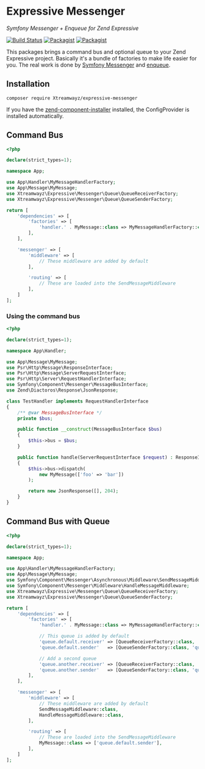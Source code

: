 # Expressive Messenger

_Symfony Messenger + Enqueue for Zend Expressive_

[![Build Status](https://travis-ci.org/xtreamwayz/expressive-messenger.svg)](https://travis-ci.org/xtreamwayz/expressive-messenger)
[![Packagist](https://img.shields.io/packagist/v/xtreamwayz/expressive-messenger.svg)](https://packagist.org/packages/xtreamwayz/expressive-messenger)
[![Packagist](https://img.shields.io/packagist/vpre/xtreamwayz/expressive-messenger.svg)](https://packagist.org/packages/xtreamwayz/expressive-messenger)

This packages brings a command bus and optional queue to your Zend Expressive project. Basically it's a bundle of
factories to make life easier for you. The real work is done by [Symfony Messenger](https://github.com/symfony/messenger)
and [enqueue](https://github.com/php-enqueue/enqueue).

## Installation

    composer require Xtreamwayz/expressive-messenger

If you have the [zend-component-installer](https://github.com/zendframework/zend-component-installer) installed, the
ConfigProvider is installed automatically.

## Command Bus

```php
<?php

declare(strict_types=1);

namespace App;

use App\Handler\MyMessageHandlerFactory;
use App\Message\MyMessage;
use Xtreamwayz\Expressive\Messenger\Queue\QueueReceiverFactory;
use Xtreamwayz\Expressive\Messenger\Queue\QueueSenderFactory;

return [
    'dependencies' => [
        'factories' => [
            'handler.' . MyMessage::class => MyMessageHandlerFactory::class,
        ],
    ],

    'messenger' => [
        'middleware' => [
            // These middleware are added by default
        ],

        'routing' => [
            // These are loaded into the SendMessageMiddleware
        ],
    ]
];
```

### Using the command bus

```php
<?php

declare(strict_types=1);

namespace App\Handler;

use App\Message\MyMessage;
use Psr\Http\Message\ResponseInterface;
use Psr\Http\Message\ServerRequestInterface;
use Psr\Http\Server\RequestHandlerInterface;
use Symfony\Component\Messenger\MessageBusInterface;
use Zend\Diactoros\Response\JsonResponse;

class TestHandler implements RequestHandlerInterface
{
    /** @var MessageBusInterface */
    private $bus;

    public function __construct(MessageBusInterface $bus)
    {
        $this->bus = $bus;
    }

    public function handle(ServerRequestInterface $request) : ResponseInterface
    {
        $this->bus->dispatch(
            new MyMessage(['foo' => 'bar'])
        );

        return new JsonResponse([], 204);
    }
}
```

## Command Bus with Queue

```php
<?php

declare(strict_types=1);

namespace App;

use App\Handler\MyMessageHandlerFactory;
use App\Message\MyMessage;
use Symfony\Component\Messenger\Asynchronous\Middleware\SendMessageMiddleware;
use Symfony\Component\Messenger\Middleware\HandleMessageMiddleware;
use Xtreamwayz\Expressive\Messenger\Queue\QueueReceiverFactory;
use Xtreamwayz\Expressive\Messenger\Queue\QueueSenderFactory;

return [
    'dependencies' => [
        'factories' => [
            'handler.' . MyMessage::class => MyMessageHandlerFactory::class,

            // This queue is added by default
            'queue.default.receiver' => [QueueReceiverFactory::class, 'queue.default'],
            'queue.default.sender'   => [QueueSenderFactory::class, 'queue.default'],

            // Add a second queue
            'queue.another.receiver' => [QueueReceiverFactory::class, 'queue.another'],
            'queue.another.sender'   => [QueueSenderFactory::class, 'queue.another'],
        ],
    ],

    'messenger' => [
        'middleware' => [
            // These middleware are added by default
            SendMessageMiddleware::class,
            HandleMessageMiddleware::class,
        ],

        'routing' => [
            // These are loaded into the SendMessageMiddleware
            MyMessage::class => ['queue.default.sender'],
        ],
    ]
];
```
